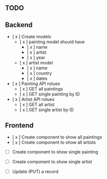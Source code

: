 ## TODO

## Backend

- [ x ] Create models
  - [ x ] painting model should have
    - [ x ] name
    - [ x ] artist
    - [ x ] year
  - [ x ] artist model
    - [ x ] name
    - [ x ] country
    - [ x ] dates
- [ x ] Painting API rotues
  - [ x ] GET all paintings
  - [ x ] GET single painting by ID
- [ x ] Artist API rotues
  - [ x ] GET all artist
  - [ x ] GET single artist by ID

## Frontend

- [ x ] Create component to show all paintings
- [ x ] Create component to show all artists
- [ ] Create component to show single painting
- [ ] Create component to show single artist

- [ ] Update (PUT) a record
